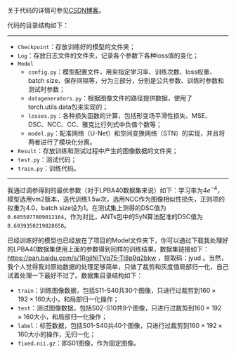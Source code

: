 关于代码的详情可参见[CSDN博客](https://blog.csdn.net/zuzhiang/article/details/108601599)。

代码的目录结构如下：

------

- `Checkpoint`：存放训练好的模型的文件夹；
- `Log`：存放日志文件的文件夹，记录各个参数下各种loss值的变化；
- `Model`
  - `config.py`：模型配置文件，用来指定学习率、训练次数、loss权重、batch size、保存间隔等，分为三部分，分别是公共参数、训练时参数和测试时参数；
  - `datagenerators.py`：根据图像文件的路径提供数据，使用了torch.utils.data包来实现的；
  - `losses.py`：各种损失函数的计算，包括形变场平滑性损失、MSE、DSC、NCC、CC、雅克比行列式中负值个数等；
  - `model.py`：配准网络（U-Net）和空间变换网络（STN）的实现，并且将两者进行了模块化分离。
- `Result`：存放训练和测试过程中产生的图像数据的文件夹；
- `test.py`：测试代码；
- `train.py`：训练代码。

------

我通过调参得到的最优参数（对于LPBA40数据集来说）如下：学习率为$4e^{-4}$，模型选用vm2版本，迭代训练1.5w次，选用NCC作为图像相似性损失，正则项的权重为4.0，batch size设为1。在测试集上测得的DSC值为`0.6855077809012164`，作为对比，ANTs包中的SyN算法配准的DSC值为`0.6939350219828658`。

已经训练好的模型也已经放在了项目的Model文件夹下，你可以通过下载我处理好的LPBA40数据集使用上面的参数得到同样的训练结果，数据集链接如下：https://pan.baidu.com/s/1RgjlNiTVq75-TI8p9q2bkw ，提取码：jyud 。当然，我个人觉得我对原始数据的处理足够简单，只做了裁剪和灰度值局部归一化，自己试着处理一下最好不过了。数据集目录结构如下：

- `train`：训练图像数据，包括S11-S40共30个图像，只进行过裁剪到$160\times192\times160$大小，和局部归一化操作；
- `test`：测试图像数据，包括S02-S10共9个图像，只进行过裁剪到$160\times192\times160$大小，和局部归一化操作；
- `label`：标签数据，包括S01-S40共40个图像，只进行过裁剪到$160\times192\times160$大小的操作，无归一化；
- `fixed.nii.gz`：即S01图像，作为固定图像。